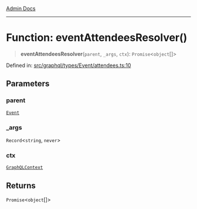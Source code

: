 [Admin Docs](/)

***

# Function: eventAttendeesResolver()

> **eventAttendeesResolver**(`parent`, `_args`, `ctx`): `Promise`\<`object`[]\>

Defined in: [src/graphql/types/Event/attendees.ts:10](https://github.com/Sourya07/talawa-api/blob/cfbd515d04ffba748b09232a33807f1845dd1878/src/graphql/types/Event/attendees.ts#L10)

## Parameters

### parent

[`Event`](../../Event/type-aliases/Event.md)

### \_args

`Record`\<`string`, `never`\>

### ctx

[`GraphQLContext`](../../../../context/type-aliases/GraphQLContext.md)

## Returns

`Promise`\<`object`[]\>

